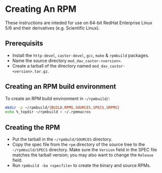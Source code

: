 # Creating An RPM

These instructions are inteded for use on 64-bit RedHat Enterprise Linux 5/6 and their derivatives (e.g. Scientific Linux).


## Prerequisits

 - Install the `http-devel`, `castor-devel`, `gcc`, `make` & `rpmbuild` packages.
 - Name the source directory `mod_dav_castor-<version>`.
 - Create a tarball of the directory named `mod_dav_castor-<version>.tar.gz`.


## Creating an RPM build environment

To create an RPM build environment in `~/rpmbuild/`:

```sh
mkdir -p ~/rpmbuild/{BUILD,RPMS,SOURCES,SPECS,SRPMS}
echo %_topdir ~/rpmbuild > ~/.rpmmacros
```


## Creating the RPM

 - Put the tarball in the `~/rpmbuld/SOURCES` directory.
 - Copy the spec file from the `rpm` directory of the source tree to the `~/rpmbuild/SPECS` directory. Make sure the `Version` field in the SPEC file matches the tarball version; you may also want to change the `Release` field.
 - Run `rpmbuild -ba <specfile>` to create the binary and source RPMs.
